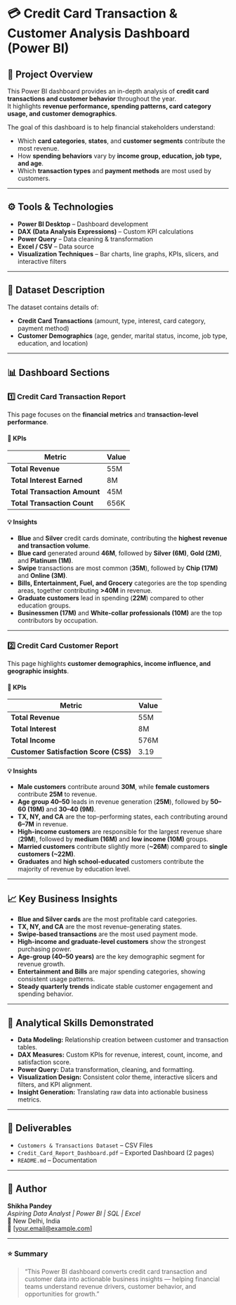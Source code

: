 # 💳 Credit Card Transaction & Customer Analysis Dashboard (Power BI)

## 📘 Project Overview
This Power BI dashboard provides an in-depth analysis of **credit card transactions and customer behavior** throughout the year.  
It highlights **revenue performance, spending patterns, card category usage, and customer demographics**.  

The goal of this dashboard is to help financial stakeholders understand:
- Which **card categories**, **states**, and **customer segments** contribute the most revenue.
- How **spending behaviors** vary by **income group, education, job type, and age**.
- Which **transaction types** and **payment methods** are most used by customers.

---

## ⚙️ Tools & Technologies
- **Power BI Desktop** – Dashboard development  
- **DAX (Data Analysis Expressions)** – Custom KPI calculations  
- **Power Query** – Data cleaning & transformation  
- **Excel / CSV** – Data source  
- **Visualization Techniques** – Bar charts, line graphs, KPIs, slicers, and interactive filters  

---

## 🧾 Dataset Description
The dataset contains details of:
- **Credit Card Transactions** (amount, type, interest, card category, payment method)
- **Customer Demographics** (age, gender, marital status, income, job type, education, and location)

---

## 📊 Dashboard Sections

### 1️⃣ **Credit Card Transaction Report**
This page focuses on the **financial metrics** and **transaction-level performance**.

#### 🔑 KPIs
| Metric | Value |
|--------|--------|
| **Total Revenue** | 55M |
| **Total Interest Earned** | 8M |
| **Total Transaction Amount** | 45M |
| **Total Transaction Count** | 656K |

#### 💡 Insights
- **Blue** and **Silver** credit cards dominate, contributing the **highest revenue and transaction volume**.  
- **Blue card** generated around **46M**, followed by **Silver (6M)**, **Gold (2M)**, and **Platinum (1M)**.
- **Swipe** transactions are most common (**35M**), followed by **Chip (17M)** and **Online (3M)**.
- **Bills, Entertainment, Fuel, and Grocery** categories are the top spending areas, together contributing **>40M** in revenue.
- **Graduate customers** lead in spending (**22M**) compared to other education groups.
- **Businessmen (17M)** and **White-collar professionals (10M)** are the top contributors by occupation.

---

### 2️⃣ **Credit Card Customer Report**
This page highlights **customer demographics, income influence, and geographic insights**.

#### 🔑 KPIs
| Metric | Value |
|--------|--------|
| **Total Revenue** | 55M |
| **Total Interest** | 8M |
| **Total Income** | 576M |
| **Customer Satisfaction Score (CSS)** | 3.19 |

#### 💡 Insights
- **Male customers** contribute around **30M**, while **female customers** contribute **25M** to revenue.
- **Age group 40–50** leads in revenue generation (**25M**), followed by **50–60 (19M)** and **30–40 (9M)**.
- **TX, NY, and CA** are the top-performing states, each contributing around **6–7M** in revenue.
- **High-income customers** are responsible for the largest revenue share (**29M**), followed by **medium (16M)** and **low income (10M)** groups.
- **Married customers** contribute slightly more (**~26M**) compared to **single customers (~22M)**.
- **Graduates** and **high school-educated** customers contribute the majority of revenue by education level.
  
---

## 📈 Key Business Insights
- **Blue and Silver cards** are the most profitable card categories.
- **TX, NY, and CA** are the most revenue-generating states.
- **Swipe-based transactions** are the most used payment mode.
- **High-income and graduate-level customers** show the strongest purchasing power.
- **Age-group (40–50 years)** are the key demographic segment for revenue growth.
- **Entertainment and Bills** are major spending categories, showing consistent usage patterns.
- **Steady quarterly trends** indicate stable customer engagement and spending behavior.

---

## 🧠 Analytical Skills Demonstrated
- **Data Modeling:** Relationship creation between customer and transaction tables.
- **DAX Measures:** Custom KPIs for revenue, interest, count, income, and satisfaction score.
- **Power Query:** Data transformation, cleaning, and formatting.
- **Visualization Design:** Consistent color theme, interactive slicers and filters, and KPI alignment.
- **Insight Generation:** Translating raw data into actionable business metrics.

---

## 📁 Deliverables
- `Customers & Transactions Dataset` – CSV Files
- `Credit_Card_Report_Dashboard.pdf` – Exported Dashboard (2 pages)  
- `README.md` – Documentation 

---

## 👤 Author
**Shikha Pandey**  
_Aspiring Data Analyst | Power BI | SQL | Excel_  
📍 New Delhi, India  
📧 [your.email@example.com]

---

### ⭐ Summary
> “This Power BI dashboard converts credit card transaction and customer data into actionable business insights — helping financial teams understand revenue drivers, customer behavior, and opportunities for growth.”
